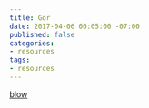 ```yaml
---
title: Gor
date: 2017-04-06 00:05:00 -07:00
published: false
categories:
- resources
tags:
- resources
---
```


[blow](https://www.nytimes.com/2017/02/02/opinion/fruit-of-a-poison-tree.html?_r=0)